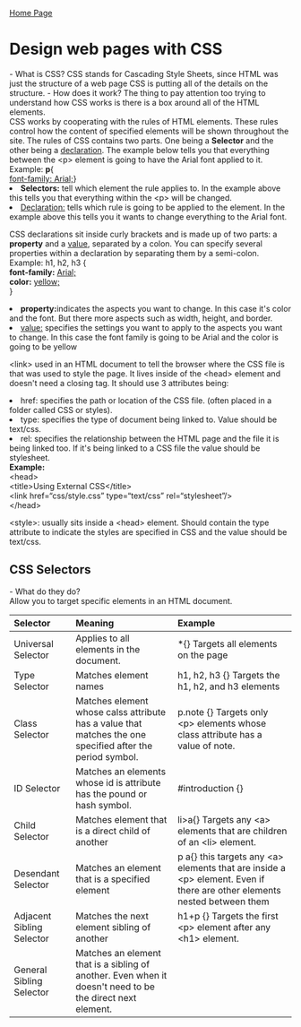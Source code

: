 [Home Page](README.md)

<!DOCTYPE html>
<html>
<title>DISCUSSION_05</title>
<body>
        <h1>Design web pages with CSS</h1>
         - What is CSS?
        CSS stands for Cascading Style Sheets, since HTML was just the structure of a web page CSS is putting all of the details on the structure.
         - How does it work?
        The thing to pay attention too trying to understand how CSS works is there is a box around all of the HTML elements. <br>
        CSS works by cooperating with the rules of HTML elements. These rules control how the content of specified elements will be shown throughout the site.
        The rules of CSS contains two parts. One being a <b>Selector</b> and the other being a <u>declaration</u>. The example below tells you that everything between the &lt;p&gt; element is going to have the Arial font applied to it.<br>
                Example: <b>p</b>{ <br>
                    <u>font-family: Arial;</u>}<br>
        <li><b>Selectors:</b> tell which element the rule applies to. In the example above this tells you that everything within the &lt;p&gt; will be changed.<br></li>
        <li><u>Declaration:</u> tells which rule is going to be applied to the element. In the example above this tells you it wants to change everything to the Arial font.<br></li>
        <p>
        CSS declarations sit inside curly brackets and is made up of two parts: a <b>property</b> and a <u>value</u>, separated by a colon. You can specify several properties within a declaration by separating them by a semi-colon. <br>
                Example: h1, h2, h3 {<br>
                                <b>font-family:</b> <u>Arial;</u><br>
                                <b>color:</b> <u>yellow;</u><br>
                                }<br>
        <li><b>property:</b>indicates the aspects you want to change. In this case it's color and the font. But there more aspects such as width, height, and border. <br></li>
        <li><u>value:</u> specifies the settings you want to apply to the aspects you want to change. In this case the font family is going to be Arial and the color is going to be yellow <br></li>
        </p>
        <p>
        &lt;link&gt; used in an HTML document to tell the browser where the CSS file is that was used to style the page. It lives inside of the &lt;head&gt; element and doesn't need a closing tag. It should use 3 attributes being:<br>
        <li>href: specifies the path or location of the CSS file. (often placed in a folder called CSS or styles).<br></li>
        <li>type: specifies the type of document being linked to. Value should be text/css.<br></li>
        <li>rel: specifies the relationship between the HTML page and the file it is being linked too. If it's being linked to a CSS file the value should be stylesheet.<br></li>
        <b>Example:</b><br>
                &lt;head&gt;<br>
                        &lt;title&gt;Using External CSS&lt;/title&gt;<br>
                        &lt;link href=&ldquo;css/style.css&rdquo; type=&ldquo;text/css&rdquo; rel=&ldquo;stylesheet&rdquo;/&gt;<br>
                &lt;/head&gt;<br>
        </p>
        <p>
        &lt;style&gt;: usually sits inside a &lt;head&gt; element. Should contain the type attribute to indicate the styles are specified in CSS and the value should be text/css.
        </p>
        <h2>CSS Selectors</h2>
        - What do they do?<br>
        Allow you to target specific elements in an HTML document.<br>


<table style="width:100%">
    <thead>
        <tr>
            <th align="left">Selector</th>
            <th align="left">Meaning</th>
            <th align="left">Example</th>
        </tr>
    </thead>
    <tbody>
        <tr>
            <td align="left">Universal Selector</td>
            <td align="left">Applies to all elements in the document.</td>
            <td align="left">*{} Targets all elements on the page</td>
        </tr>
        <tr>
            <td align="left">Type Selector</td>
            <td align="left">Matches element names</td>
            <td align="left">h1, h2, h3 {} Targets the h1, h2, and h3 elements</td>
        </tr>
        <tr>
            <td align="left">Class Selector</td>
            <td align="left">Matches element whose calss attribute has a value that matches the one specified after the period symbol.</td>
            <td align="left">p.note {} Targets only &lt;p&gt; elements whose class attribute has a value of note.</td>
        </tr>
        <tr>
            <td align="left">ID Selector</td>
            <td align="left">Matches an elements whose id is attribute has the pound or hash symbol.</td>
            <td align="left">#introduction {}</td>
            </tr>
        <tr>
            <td align="left">Child Selector</td>
            <td align="left">Matches element that is a direct child of another</td>
            <td align="left">li&gt;a{} Targets any &lt;a&gt; elements that are children of an &lt;li&gt; element.</td>
        </tr>
        <tr>
            <td align="left">Desendant Selector</td>
            <td align="left">Matches an element that is a specified element</td>
            <td align="left">p a{} this targets any &lt;a&gt; elements that are inside a &lt;p&gt; element. Even if there are other elements nested between them </td>
        </tr>
        <tr>
            <td align="left">Adjacent Sibling Selector</td>
            <td align="left">Matches the next element sibling of another</td>
            <td align="left">h1+p {} Targets the first &lt;p&gt; element after any &lt;h1&gt; element.</td>
        </tr>
        <tr>
            <td align="left">General Sibling Selector</td>
            <td align="left">Matches an element that is a sibling of another. Even when it doesn't need to be the direct next element.</td>
            <td align="left"></td>
        </tr>
    </tbody>
</table>

</body>
</html>